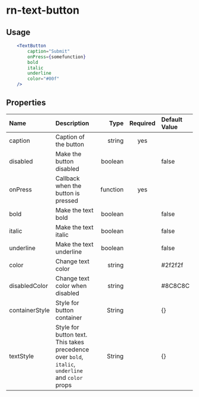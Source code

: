 # rn-text-button

## Usage

```jsx
    <TextButton
        caption="Submit"
        onPress={somefunction}
        bold
        italic
        underline
        color="#00f"
    />
```

## Properties

 Name           | Description                                   | Type     | Required | Default Value 
:---------------|:-------------------------------------------   | --------:|:--------:|:--------------
 caption        | Caption of the button                         | string   | yes      |          
 disabled       | Make the button disabled                      | boolean  |          | false         
 onPress        | Callback when the button is pressed           | function | yes      |          
 bold           | Make the text bold                            | boolean  |          | false    
 italic         | Make the text italic                          | boolean  |          | false    
 underline      | Make the text underline                       | boolean  |          | false    
 color          | Change text color                             | string   |          | #2f2f2f  
 disabledColor  | Change text color when disabled               | string   |          | #8C8C8C  
 containerStyle | Style for button container                    | String   |          | {}         
 textStyle      | Style for button text. This takes precedence over `bold`, `italic`, `underline` and `color` props |   String |           | {}
 